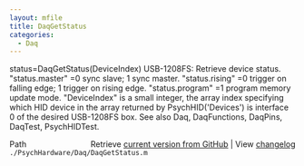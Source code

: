 ```yaml
---
layout: mfile
title: DaqGetStatus
categories:
  - Daq
---
```


status=DaqGetStatus\(DeviceIndex\)
USB\-1208FS: Retrieve device status.
"status.master" =0 sync slave; 1 sync master.
"status.rising" =0 trigger on falling edge; 1 trigger on rising edge.
"status.program" =1 program memory update mode.
"DeviceIndex" is a small integer, the array index specifying which HID
      device in the array returned by PsychHID\('Devices'\) is interface 0
      of the desired USB\-1208FS box.
See also Daq, DaqFunctions, DaqPins, DaqTest, PsychHIDTest.


<div class="code_header" style="text-align:right;">
  <span style="float:left;">Path&nbsp;&nbsp;</span> <span class="counter">Retrieve <a href=
  "https://raw.github.com/Psychtoolbox-3/Psychtoolbox-3/beta/./PsychHardware/Daq/DaqGetStatus.m">current version from GitHub</a> | View <a href=
  "https://github.com/Psychtoolbox-3/Psychtoolbox-3/commits/beta/./PsychHardware/Daq/DaqGetStatus.m">changelog</a></span>
</div>
<div class="code">
  <code>./PsychHardware/Daq/DaqGetStatus.m</code>
</div>
